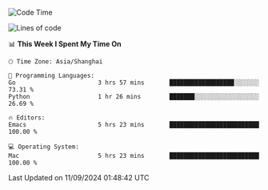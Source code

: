 <!--START_SECTION:waka-->
![Code Time](http://img.shields.io/badge/Code%20Time-2%2C174%20hrs%2015%20mins-blue)

![Lines of code](https://img.shields.io/badge/From%20Hello%20World%20I%27ve%20Written-308.0%20thousand%20lines%20of%20code-blue)

📊 **This Week I Spent My Time On** 

```text
🕑︎ Time Zone: Asia/Shanghai

💬 Programming Languages: 
Go                       3 hrs 57 mins       ██████████████████░░░░░░░   73.31 % 
Python                   1 hr 26 mins        ███████░░░░░░░░░░░░░░░░░░   26.69 % 

🔥 Editors: 
Emacs                    5 hrs 23 mins       █████████████████████████   100.00 % 

💻 Operating System: 
Mac                      5 hrs 23 mins       █████████████████████████   100.00 % 
```


 Last Updated on 11/09/2024 01:48:42 UTC
<!--END_SECTION:waka-->
